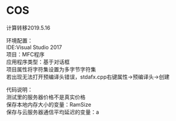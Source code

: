 # COS

计算转移2019.5.16

环境配置：<br>
IDE:Visual Studio 2017<br>
项目：MFC程序<br>
应用程序类型：基于对话框<br>
项目属性将字符集设置为多字节字符集<br>
若出现无法打开预编译头错误，stdafx.cpp右键属性->预编译头->创建<br>

代码说明：<br>
测试里的服务器价格不是真实价格<br>
保存本地内存大小的变量：RamSize<br>
保存与云服务器通信平均延迟的变量：a



